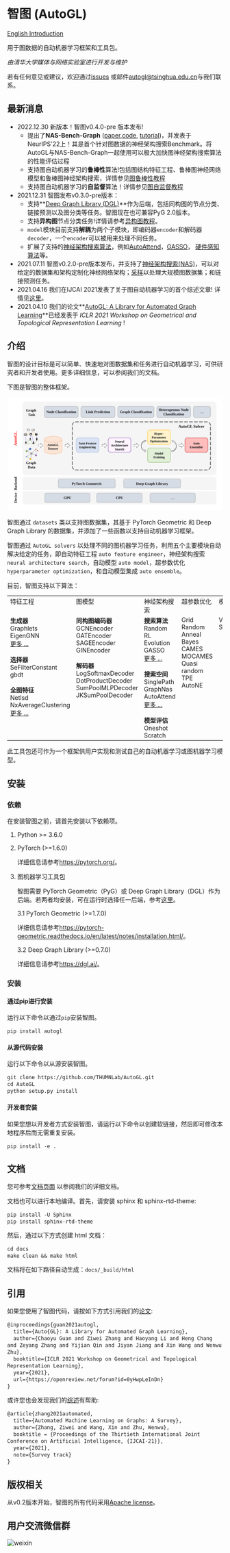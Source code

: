 # 智图 (AutoGL)
[English Introduction](../..)

用于图数据的自动机器学习框架和工具包。

*由清华大学媒体与网络实验室进行开发与维护*

若有任何意见或建议，欢迎通过<a href="https://github.com/THUMNLab/AutoGL/issues">issues</a> 或邮件<a href="mailto:autogl@tsinghua.edu.cn">autogl@tsinghua.edu.cn</a>与我们联系。

<!--
 [![Code style: black](https://img.shields.io/badge/code%20style-black-000000.svg)](https://github.com/psf/black)
% [![Documentation Status](http://mn.cs.tsinghua.edu.cn/autogl/documentation/?badge=latest)](http://mn.cs.tsinghua.edu.cn/autogl/documentation/?badge=latest)-->

## 最新消息
- 2022.12.30 新版本！智图v0.4.0-pre 版本发布!
    - 提出了**NAS-Bench-Graph** ([paper](https://openreview.net/pdf?id=bBff294gqLp),[code](https://github.com/THUMNLab/NAS-Bench-Graph), [tutorial](http://mn.cs.tsinghua.edu.cn/autogl/documentation/docfile/tutorial/t_nas_bench_graph.html))，并发表于NeurIPS'22上！其是首个针对图数据的神经架构搜索Benchmark。将AutoGL与NAS-Bench-Graph一起使用可以极大加快图神经架构搜索算法的性能评估过程
    - 支持图自动机器学习的**鲁棒性**算法!包括图结构特征工程、鲁棒图神经网络模型和鲁棒图神经架构搜索，详情参见[图鲁棒性教程](http://mn.cs.tsinghua.edu.cn/autogl/documentation/docfile/tutorial_cn/t_robustness.html) 
    - 支持图自动机器学习的**自监督**算法！详情参见[图自监督教程](http://mn.cs.tsinghua.edu.cn/autogl/documentation/docfile/tutorial_cn/t_ssl_trainer.html)
- 2021.12.31 智图发布v0.3.0-pre版本：
    - 支持**[Deep Graph Library (DGL)](https://www.dgl.ai/)**作为后端，包括同构图的节点分类、链接预测以及图分类等任务。智图现在也可兼容PyG 2.0版本。
    - 支持**异构图**节点分类任务!详情请参考[异构图教程](http://mn.cs.tsinghua.edu.cn/autogl/documentation/docfile/tutorial/t_hetero_node_clf.html)。
    - `model`模块目前支持**解耦**为两个子模块，即编码器`encoder`和解码器`decoder`，一个`encoder`可以被用来处理不同任务。
    - 扩展了支持的[神经架构搜索算法](http://mn.cs.tsinghua.edu.cn/autogl/documentation/docfile/tutorial/t_nas.html)，例如[AutoAttend](https://proceedings.mlr.press/v139/guan21a.html)，[GASSO](https://proceedings.neurips.cc/paper/2021/hash/8c9f32e03aeb2e3000825c8c875c4edd-Abstract.html)， [硬件感知算法](http://mn.cs.tsinghua.edu.cn/autogl/documentation/docfile/documentation/nas.html#autogl.module.nas.estimator.OneShotEstimator_HardwareAware)等。 
- 2021.07.11 智图v0.2.0-pre版本发布，并支持了[神经架构搜索(NAS)](http://mn.cs.tsinghua.edu.cn/autogl/documentation/docfile/tutorial/t_nas.html)，可以对给定的数据集和架构定制化神经网络架构；[采样](http://mn.cs.tsinghua.edu.cn/autogl/documentation/docfile/tutorial/t_trainer.html#node-classification-with-sampling)以处理大规模图数据集；和链接预测任务。
- 2021.04.16 我们在IJCAI 2021发表了关于图自动机器学习的首个综述文章! 详情见[这里](http://arxiv.org/abs/2103.00742)。
- 2021.04.10 我们的论文**[AutoGL: A Library for Automated Graph Learning](https://arxiv.org/abs/2104.04987)**已经发表于 _ICLR 2021 Workshop on Geometrical and Topological Representation Learning_ ! 

## 介绍

智图的设计目标是可以简单、快速地对图数据集和任务进行自动机器学习，可供研究者和开发者使用。更多详细信息，可以参阅我们的文档。

下图是智图的整体框架。

<img src="./resources/workflow.svg">

智图通过 `datasets` 类以支持图数据集，其基于 PyTorch Geometric 和 Deep Graph Library 的数据集，并添加了一些函数以支持自动机器学习框架。

智图通过 `AutoGL solvers` 以处理不同的图机器学习任务，利用五个主要模块自动解决给定的任务，即自动特征工程 `auto feature engineer`，神经架构搜索 `neural architecture search`，自动模型 `auto model`，超参数优化 `hyperparameter optimization`，和自动模型集成 `auto ensemble`。

目前，智图支持以下算法：

<table>
    <tbody>
    <tr valign="top">
        <td>特征工程</td>
        <td>图模型</td>
        <td>神经架构搜索</td>
        <td>超参数优化</td>
        <td>模型集成</td>
    </tr>
    <tr valign="top">
        <td><b>生成器</b><br>Graphlets <br> EigenGNN <br> <a href="http://mn.cs.tsinghua.edu.cn/autogl/documentation/docfile/tutorial/t_fe.html">更多 ...</a><br><br><b>选择器</b><br> SeFilterConstant<br> gbdt <br> <br><b>全图特征</b><br> Netlsd<br> NxAverageClustering<br> <a href="http://mn.cs.tsinghua.edu.cn/autogl/documentation/docfile/tutorial/t_fe.html">更多 ...</a></td>
        <td><b>同构图编码器</b><br> GCNEncoder <br> GATEncoder <br> SAGEEncoder <br> GINEncoder <br> <br><b>解码器</b><br>LogSoftmaxDecoder <br> DotProductDecoder <br> SumPoolMLPDecoder <br> JKSumPoolDecoder </td>
        <td>
        <b>搜索算法</b><br>
        Random<br>
        RL<br>
        Evolution<br>
        GASSO<br>
        <a href='http://mn.cs.tsinghua.edu.cn/autogl/documentation/docfile/documentation/nas.html'>更多 ...</a><br><br>
        <b>搜索空间</b><br>
        SinglePath<br>
        GraphNas<br>
        AutoAttend<br>
        <a href='http://mn.cs.tsinghua.edu.cn/autogl/documentation/docfile/documentation/nas.html'>更多 ...</a><br><br>
        <b>模型评估</b><br>
        Oneshot<br>
        Scratch<br>
        </td>
        <td> Grid <br> Random <br> Anneal <br> Bayes <br> CAMES <br> MOCAMES <br> Quasi random <br> TPE <br> AutoNE </td>
        <td> Voting <br> Stacking </td>
    </tr>
    </tbody>
</table>

此工具包还可作为一个框架供用户实现和测试自己的自动机器学习或图机器学习模型。

## 安装

### 依赖

在安装智图之前，请首先安装以下依赖项。

1. Python >= 3.6.0

2. PyTorch (>=1.6.0)

    详细信息请参考<https://pytorch.org/>。

3. 图机器学习工具包

    智图需要 PyTorch Geometric（PyG）或 Deep Graph Library（DGL）作为后端。若两者均安装，可在运行时选择任一后端，参考[这里](http://mn.cs.tsinghua.edu.cn/autogl/documentation/docfile/tutorial/t_backend.html)。

    3.1 PyTorch Geometric (>=1.7.0)

    详细信息请参考<https://pytorch-geometric.readthedocs.io/en/latest/notes/installation.html/>。

    3.2 Deep Graph Library (>=0.7.0)

    详细信息请参考<https://dgl.ai/>。


### 安装

#### 通过pip进行安装

运行以下命令以通过`pip`安装智图。

```
pip install autogl
```

#### 从源代码安装

运行以下命令以从源安装智图。

```
git clone https://github.com/THUMNLab/AutoGL.git
cd AutoGL
python setup.py install
```

#### 开发者安装

如果您想以开发者方式安装智图，请运行以下命令以创建软链接，然后即可修改本地程序后而无需重复安装。
```
pip install -e .
```

## 文档

您可参考<a href="http://mn.cs.tsinghua.edu.cn/autogl/documentation/">文档页面</a> 以参阅我们的详细文档。

文档也可以进行本地编译。首先，请安装 sphinx 和 sphinx-rtd-theme:
```
pip install -U Sphinx
pip install sphinx-rtd-theme
```

然后，通过以下方式创建 html 文档：
```
cd docs
make clean && make html
```
文档将在如下路径自动生成：`docs/_build/html`

## 引用

如果您使用了智图代码，请按如下方式引用我们的[论文](https://openreview.net/forum?id=0yHwpLeInDn):
```
@inproceedings{guan2021autogl,
  title={Auto{GL}: A Library for Automated Graph Learning},
  author={Chaoyu Guan and Ziwei Zhang and Haoyang Li and Heng Chang and Zeyang Zhang and Yijian Qin and Jiyan Jiang and Xin Wang and Wenwu Zhu},
  booktitle={ICLR 2021 Workshop on Geometrical and Topological Representation Learning},
  year={2021},
  url={https://openreview.net/forum?id=0yHwpLeInDn}
}
```

或许您也会发现我们的[综述](http://arxiv.org/abs/2103.00742)有帮助:
```
@article{zhang2021automated,
  title={Automated Machine Learning on Graphs: A Survey},
  author={Zhang, Ziwei and Wang, Xin and Zhu, Wenwu},
  booktitle = {Proceedings of the Thirtieth International Joint Conference on Artificial Intelligence, {IJCAI-21}},
  year={2021},
  note={Survey track}
}
```

## 版权相关
从v0.2版本开始，智图的所有代码采用[Apache license](LICENSE)。

## 用户交流微信群
![weixin](https://user-images.githubusercontent.com/17705534/163801846-2aa1bdf8-919e-4636-b7d9-e5346f352c15.jpg)





